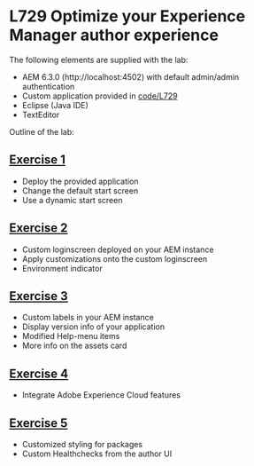 # L729 Optimize your Experience Manager author experience

The following elements are supplied with the lab:

- AEM 6.3.0 (http://localhost:4502) with default admin/admin authentication  
- Custom application provided in [code/L729](code/L729)  
- Eclipse (Java IDE)  
- TextEditor

Outline of the lab:

## [Exercise 1](exercise1)
- Deploy the provided application
- Change the default start screen
- Use a dynamic start screen

## [Exercise 2](exercise2)
- Custom loginscreen deployed on your AEM instance
- Apply customizations onto the custom loginscreen
- Environment indicator

## [Exercise 3](exercise3)
- Custom labels in your AEM instance
- Display version info of your application
- Modified Help-menu items
- More info on the assets card

## [Exercise 4](exercise4)
- Integrate Adobe Experience Cloud features

## [Exercise 5](exercise5)
- Customized styling for packages
- Custom Healthchecks from the author UI
